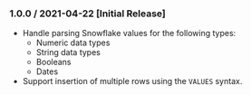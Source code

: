 ### 1.0.0 / 2021-04-22 [Initial Release]

* Handle parsing Snowflake values for the following types:
    * Numeric data types
    * String data types
    * Booleans
    * Dates
* Support insertion of multiple rows using the `VALUES` syntax. 

